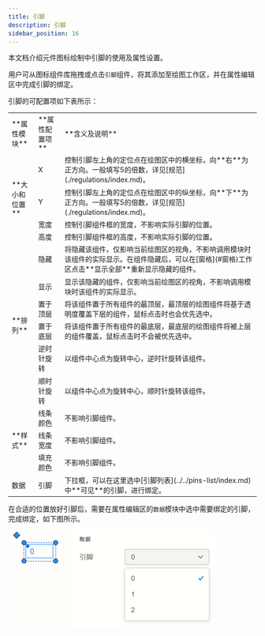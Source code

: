 ```yaml
---
title: 引脚
description: 引脚
sidebar_position: 16
---
```


本文档介绍元件图标绘制中引脚的使用及属性设置。

用户可从图标组件库拖拽或点击```引脚```组件，将其添加至绘图工作区，并在属性编辑区中完成引脚的绑定。

引脚的可配置项如下表所示：

<table>
    <tr>
        <td>**属性模块**</td>
        <td>**属性配置项**</td>
        <td>**含义及说明**</td>
    </tr>
    <tr>
        <td rowspan="4">**大小和位置**</td>
        <td>X</td>
        <td>控制引脚左上角的定位点在绘图区中的横坐标，向**右**为正方向。一般填写5的倍数，详见[规范](./regulations/index.md)。</td>
    </tr>
    <tr>
        <td>Y</td>
        <td>控制引脚左上角的定位点在绘图区中的纵坐标，向**下**为正方向。一般填写5的倍数，详见[规范](./regulations/index.md)。</td>
    </tr>
    <tr>
        <td>宽度</td>
        <td>控制引脚组件框的宽度，不影响实际引脚的位置。</td>
    </tr>
    <tr>
        <td>高度</td>
        <td>控制引脚组件框的高度，不影响实际引脚的位置。</td>
    </tr>
    <tr>
        <td rowspan="6">**排列**</td>
        <td>隐藏</td>
        <td>将隐藏该组件，仅影响当前绘图区的视角，不影响调用模块时该组件的实际显示。在组件隐藏后，可以在[窗格](#窗格)工作区点击**显示全部**重新显示隐藏的组件。</td>
    </tr>
    <tr>
        <td>显示</td>
        <td>显示该隐藏的组件，仅影响当前绘图区的视角，不影响调用模块时该组件的实际显示。</td>
    </tr>
    <tr>
        <td>置于顶层</td>
        <td>将该组件置于所有组件的最顶层，最顶层的绘图组件将基于透明度覆盖下层的组件，鼠标点击时也会优先选中。</td>
    </tr>
    <tr>
        <td>置于底层</td>
        <td>将该组件置于所有组件的最底层，最底层的绘图组件将被上层的组件覆盖，鼠标点击时不会被优先选中。</td>
    </tr>
    <tr>
        <td>逆时针旋转</td>
        <td>以组件中心点为旋转中心，逆时针旋转该组件。</td>
    </tr>
    <tr>
        <td>顺时针旋转</td>
        <td>以组件中心点为旋转中心，顺时针旋转该组件。</td>
    </tr>
    <tr>
        <td rowspan="3">**样式**</td>
        <td>线条颜色</td>
        <td>不影响引脚组件。</td>
    </tr>
    <tr>
        <td>线条宽度</td>
        <td>不影响引脚组件。</td>
    </tr>
    <tr>
        <td>填充颜色</td>
        <td>不影响引脚组件。</td>
    </tr>
    <tr>
        <td>数据</td>
        <td>引脚</td>
        <td>下拉框，可以在这里选中[引脚列表](../../pins-list/index.md)中**可见**的引脚，进行绑定。</td>
    </tr>
</table>

在合适的位置放好引脚后，需要在属性编辑区的```数据```模块中选中需要绑定的引脚，完成绑定，如下图所示。

![引脚绑定](image.png)